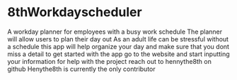 # 8thWorkdayscheduler
A workday planner for employees with a busy work schedule
The planner will allow users to plan their day out
As an adult life can be stressful without a schedule this app will help organize your day and make sure that you dont miss a detail
to get started with the app go to the website and start inputting your information
for help with the project reach out to hennythe8th on github
Henythe8th is currently the only contributor